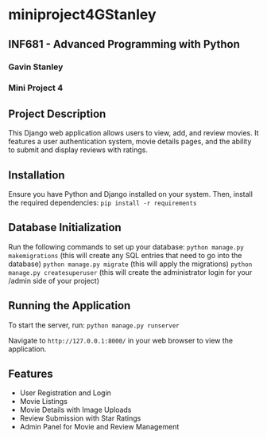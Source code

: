 # miniproject4GStanley
## INF681 - Advanced Programming with Python
### Gavin Stanley
### Mini Project 4

## Project Description
This Django web application allows users to view, add, and review movies. It features a user authentication system, movie details pages, and the ability to submit and display reviews with ratings.

## Installation
Ensure you have Python and Django installed on your system. Then, install the required dependencies:
```pip install -r requirements```


## Database Initialization
Run the following commands to set up your database:
```python manage.py makemigrations``` (this will create any SQL entries that need to go into the database)
```python manage.py migrate``` (this will apply the migrations)
```python manage.py createsuperuser``` (this will create the administrator login for your /admin side of your project)

## Running the Application
To start the server, run:
```python manage.py runserver```

Navigate to `http://127.0.0.1:8000/` in your web browser to view the application.

## Features
- User Registration and Login
- Movie Listings
- Movie Details with Image Uploads
- Review Submission with Star Ratings
- Admin Panel for Movie and Review Management
